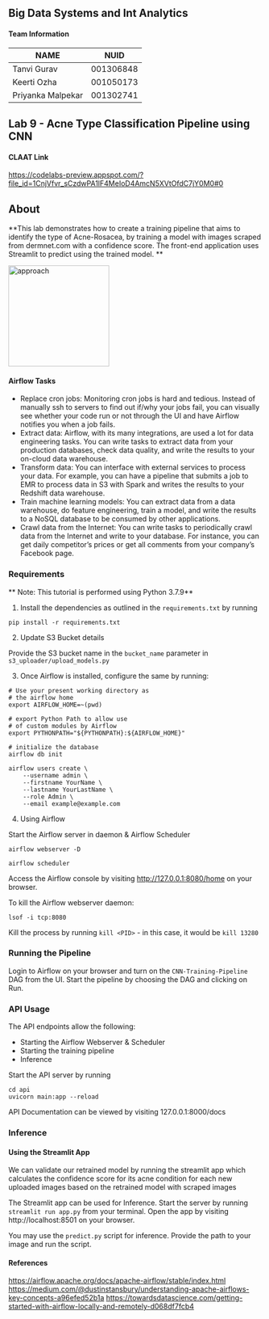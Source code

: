 ## Big Data Systems and Int Analytics

#### Team Information

| NAME              |     NUID        |
|------------------ |-----------------|
|   Tanvi Gurav     |   001306848     |
|   Keerti Ozha     |   001050173     |
| Priyanka Malpekar |   001302741     |


## Lab 9 - Acne Type Classification Pipeline using CNN 

#### CLAAT Link
https://codelabs-preview.appspot.com/?file_id=1CnjVfvr_sCzdwPA1lF4MeIoD4AmcN5XVtOfdC7jY0M0#0

## About

**This lab demonstrates how to create a training pipeline that aims to identify the type of Acne-Rosacea, by training a model with images scraped from dermnet.com with a confidence score. The front-end application uses Streamlit to predict using the trained model.
**

<img src="/img/approach.jpg" alt="approach" width="200"/>


#### Airflow Tasks

- Replace cron jobs: Monitoring cron jobs is hard and tedious. Instead of manually ssh to servers to find out if/why your jobs fail, you can visually see whether your code run or not through the UI and have Airflow notifies you when a job fails.
- Extract data: Airflow, with its many integrations, are used a lot for data engineering tasks. You can write tasks to extract data from your production databases, check data quality, and write the results to your on-cloud data warehouse.
- Transform data: You can interface with external services to process your data. For example, you can have a pipeline that submits a job to EMR to process data in S3 with Spark and writes the results to your Redshift data warehouse.
- Train machine learning models: You can extract data from a data warehouse, do feature engineering, train a model, and write the results to a NoSQL database to be consumed by other applications.
- Crawl data from the Internet: You can write tasks to periodically crawl data from the Internet and write to your database. For instance, you can get daily competitor’s prices or get all comments from your company’s Facebook page.

### Requirements

** Note: This tutorial is performed using Python 3.7.9**

1. Install the dependencies as outlined in the `requirements.txt` by running
```
pip install -r requirements.txt
```

2. Update S3 Bucket details

Provide the S3 bucket name in the `bucket_name` parameter in `s3_uploader/upload_models.py`


3. Once Airflow is installed, configure the same by running:

```
# Use your present working directory as
# the airflow home
export AIRFLOW_HOME=~(pwd)

# export Python Path to allow use
# of custom modules by Airflow
export PYTHONPATH="${PYTHONPATH}:${AIRFLOW_HOME}"

# initialize the database
airflow db init

airflow users create \
    --username admin \
    --firstname YourName \
    --lastname YourLastName \
    --role Admin \
    --email example@example.com
```

4. Using Airflow

Start the Airflow server in daemon & Airflow Scheduler
```
airflow webserver -D

airflow scheduler
```

Access the Airflow console by visiting http://127.0.0.1:8080/home on your browser.

To kill the Airflow webserver daemon:
```
lsof -i tcp:8080  
```
Kill the process by running `kill <PID>` - in this case, it would be `kill 13280`

### Running the Pipeline

Login to Airflow on your browser and turn on the `CNN-Training-Pipeline` DAG from the UI. Start the pipeline by choosing the DAG and clicking on Run.


### API Usage

The API endpoints allow the following:
- Starting the Airflow Webserver & Scheduler
- Starting the training pipeline
- Inference

Start the API server by running
```
cd api
uvicorn main:app --reload
```

API Documentation can be viewed by visiting 127.0.0.1:8000/docs

### Inference

#### Using the Streamlit App

We can validate our retrained model by running the streamlit app which calculates the confidence score for its acne condition for each new uploaded images based on the retrained model with scraped images

The Streamlit app can be used for Inference. Start the server by running `streamlit run app.py` from your terminal. Open the app by visiting http://localhost:8501 on your browser.

You may use the `predict.py` script for inference. Provide the path to your image and run the script.

#### References

https://airflow.apache.org/docs/apache-airflow/stable/index.html
https://medium.com/@dustinstansbury/understanding-apache-airflows-key-concepts-a96efed52b1a
https://towardsdatascience.com/getting-started-with-airflow-locally-and-remotely-d068df7fcb4
